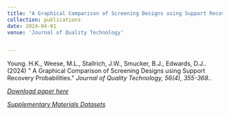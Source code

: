 ```yaml
---
title: "A Graphical Comparison of Screening Designs using Support Recovery Probabilities"
collection: publications
date: 2024-04-01
venue: 'Journal of Quality Technology'


---
```

Young. H.K., Weese, M.L., Stallrich, J.W., Smucker, B.J., Edwards, D.J.. (2024) &quot; A Graphical Comparison of Screening Designs using Support Recovery Probabilities.&quot; <i>Journal of Quality Technology, 56(4), 355-368.<i>.

[Download paper here](https://arxiv.org/abs/2311.12685)

[Supplementary Materials Datasets](weeseml.github.io/files/Comparing_Screening_Designs_using_Exact_Screening_Probabilities_Supp_Mat.pdf)
